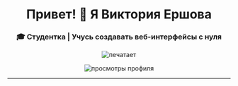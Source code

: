 <h1 align="center">Привет! 👋 Я Виктория Ершова</h1>
<h3 align="center">🎓 Студентка | Учусь создавать веб-интерфейсы с нуля</h3>

<p align="center">
  <img src="https://readme-typing-svg.demolab.com?font=Fira+Code&size=18&color=2E86AB&lines=Пишу+на+HTML+и+CSS;Учусь+вёрстать;Люблю+чистый+код;Всё+получится+%E2%9C%A8&center=true&vCenter=true&width=430&height=50" alt="печатает" />
</p>

<p align="center">
  <img src="https://komarev.com/ghpvc/?username=VikaEtoDrugoe&label=Привет+%F0%9F%91%8B&color=green&style=flat" alt="просмотры профиля" />
</p>

---
